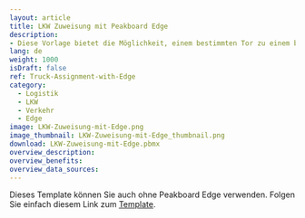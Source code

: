 ```yaml
---
layout: article
title: LKW Zuweisung mit Peakboard Edge
description: 
- Diese Vorlage bietet die Möglichkeit, einem bestimmten Tor zu einem bestimmten Zeitpunkt verschiedene LKWs zuzuweisen. Die Zuordnung der LKWs erfolgt über das Peakboard Webinterface. Dort können Sie alle Daten direkt auf der Peakboard Box speichern und pflegen. Werden mehr als 7 Tore angegeben, wechselt die Ansicht automatisch auf die nächste Seite. Laden Sie die Visualisierung auf Ihre Box und öffnen Sie das Webinterface, um Ihre Tore und LKWs zu verwalten. Die Ampeln der Visualisierung sind mit einzelnen Peakboard Edges verknüpft. Wenn Sie ihre Peakboard Edges in der Datenquelle der Visualisierung hinterlegen können Sie den Status direkt am Tor über eine gewöhnliche Ampel anzeigen.
lang: de
weight: 1000
isDraft: false
ref: Truck-Assignment-with-Edge
category:
  - Logistik
  - LKW
  - Verkehr
  - Edge
image: LKW-Zuweisung-mit-Edge.png
image_thumbnail: LKW-Zuweisung-mit-Edge_thumbnail.png
download: LKW-Zuweisung-mit-Edge.pbmx
overview_description:
overview_benefits:
overview_data_sources:
---
```

Dieses Template können Sie auch ohne Peakboard Edge verwenden. Folgen Sie einfach diesem Link zum [Template](https://templates.peakboard.com/Truck-Assignment-Dashboard/index).
